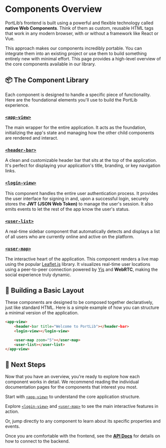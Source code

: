 # Components Overview

PortLib’s frontend is built using a powerful and flexible technology called **native Web Components**. Think of them as custom, reusable HTML tags that work in any modern browser, with or without a framework like React or Vue.

This approach makes our components incredibly portable. You can integrate them into an existing project or use them to build something entirely new with minimal effort. This page provides a high-level overview of the core components available in our library.

## 📦 The Component Library

Each component is designed to handle a specific piece of functionality. Here are the foundational elements you'll use to build the PortLib experience.

### [`<app-view>`](/components/app-view)

The main wrapper for the entire application. It acts as the foundation, initializing the app's state and managing how the other child components are rendered and interact.

### [`<header-bar>`](/components/header-bar)

A clean and customizable header bar that sits at the top of the application. It's perfect for displaying your application's title, branding, or key navigation links.

### [`<login-view>`](/components/login-view)

This component handles the entire user authentication process. It provides the user interface for signing in and, upon a successful login, securely stores the **JWT (JSON Web Token)** to manage the user's session. It also emits events to let the rest of the app know the user's status.

### [`<user-list>`](/components/user-list)

A real-time sidebar component that automatically detects and displays a list of all users who are currently online and active on the platform.

### [`<user-map>`](/components/user-map)

The interactive heart of the application. This component renders a live map using the popular [Leaflet.js](https://leafletjs.com/) library. It visualizes real-time user locations using a peer-to-peer connection powered by [Yjs](https://docs.yjs.dev/) and **WebRTC**, making the social experience truly dynamic.

## 🧩 Building a Basic Layout

These components are designed to be composed together declaratively, just like standard HTML. Here is a simple example of how you can structure a minimal version of the application.

```html
<app-view>
    <header-bar title="Welcome to PortLib"></header-bar>
    <login-view></login-view>

    <user-map zoom="5"></user-map>
    <user-list></user-list>
</app-view>
```

## 🔗 Next Steps

Now that you have an overview, you're ready to explore how each component works in detail. We recommend reading the individual documentation pages for the components that interest you most.

Start with [`<app-view>`](/components/app-view) to understand the core application structure.

Explore [`<login-view>`](/components/login-view) and [`<user-map>`](/components/user-map) to see the main interactive features in action.

Or, jump directly to any component to learn about its specific properties and events.

Once you are comfortable with the frontend, see the [**API Docs**](/api/index) for details on how to connect to the backend.
